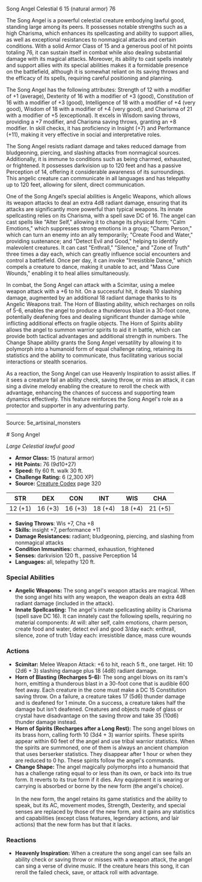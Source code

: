 <MonsterName/>Song Angel</MonsterName>
<CreatureType/>Celestial</CreatureType>
<CR/>6</CR>
<AC/>15 (natural armor)</AC>
<HP/>76</HP>
<summary>The Song Angel is a powerful celestial creature embodying lawful good, standing large among its peers. It possesses notable strengths such as a high Charisma, which enhances its spellcasting and ability to support allies, as well as exceptional resistances to nonmagical attacks and certain conditions. With a solid Armor Class of 15 and a generous pool of hit points totaling 76, it can sustain itself in combat while also dealing substantial damage with its magical attacks. Moreover, its ability to cast spells innately and support allies with its special abilities makes it a formidable presence on the battlefield, although it is somewhat reliant on its saving throws and the efficacy of its spells, requiring careful positioning and planning.</summary>

<detail>

The Song Angel has the following attributes: Strength of 12 with a modifier of +1 (average), Dexterity of 16 with a modifier of +3 (good), Constitution of 16 with a modifier of +3 (good), Intelligence of 18 with a modifier of +4 (very good), Wisdom of 18 with a modifier of +4 (very good), and Charisma of 21 with a modifier of +5 (exceptional). It excels in Wisdom saving throws, providing a +7 modifier, and Charisma saving throws, granting an +8 modifier. In skill checks, it has proficiency in Insight (+7) and Performance (+11), making it very effective in social and interpretative roles.

The Song Angel resists radiant damage and takes reduced damage from bludgeoning, piercing, and slashing attacks from nonmagical sources. Additionally, it is immune to conditions such as being charmed, exhausted, or frightened. It possesses darkvision up to 120 feet and has a passive Perception of 14, offering it considerable awareness of its surroundings. This angelic creature can communicate in all languages and has telepathy up to 120 feet, allowing for silent, direct communication.

One of the Song Angel’s special abilities is Angelic Weapons, which allows its weapon attacks to deal an extra 4d8 radiant damage, ensuring that its attacks are significantly more powerful than typical weapons. Its innate spellcasting relies on its Charisma, with a spell save DC of 16. The angel can cast spells like "Alter Self," allowing it to change its physical form; "Calm Emotions," which suppresses strong emotions in a group; "Charm Person," which can turn an enemy into an ally temporarily; "Create Food and Water," providing sustenance; and "Detect Evil and Good," helping to identify malevolent creatures. It can cast "Enthrall," "Silence," and "Zone of Truth" three times a day each, which can greatly influence social encounters and control a battlefield. Once per day, it can invoke "Irresistible Dance," which compels a creature to dance, making it unable to act, and "Mass Cure Wounds," enabling it to heal allies simultaneously.

In combat, the Song Angel can attack with a Scimitar, using a melee weapon attack with a +6 to hit. On a successful hit, it deals 10 slashing damage, augmented by an additional 18 radiant damage thanks to its Angelic Weapons trait. The Horn of Blasting ability, which recharges on rolls of 5-6, enables the angel to produce a thunderous blast in a 30-foot cone, potentially deafening foes and dealing significant thunder damage while inflicting additional effects on fragile objects. The Horn of Spirits ability allows the angel to summon warrior spirits to aid it in battle, which can provide both tactical advantages and additional strength in numbers. The Change Shape ability grants the Song Angel versatility by allowing it to polymorph into a humanoid form of equal challenge rating, retaining its statistics and the ability to communicate, thus facilitating various social interactions or stealth scenarios.

As a reaction, the Song Angel can use Heavenly Inspiration to assist allies. If it sees a creature fail an ability check, saving throw, or miss an attack, it can sing a divine melody enabling the creature to reroll the check with advantage, enhancing the chances of success and supporting team dynamics effectively. This feature reinforces the Song Angel's role as a protector and supporter in any adventuring party.</detail>



---

Source: 5e_artisinal_monsters

<statblock>
# Song Angel

*Large* *Celestial* *lawful good*

- **Armor Class:** 15 (natural armor)
- **Hit Points:** 76 (9d10+27)
- **Speed:** fly 60 ft. walk 30 ft.
- **Challenge Rating:** 6 (2,300 XP)
- **Source:** [Creature Codex](https://koboldpress.com/kpstore/product/creature-codex-for-5th-edition-dnd) page 320

| STR | DEX | CON | INT | WIS | CHA |
| --- | --- | --- | --- | --- | --- |
| 12 (+1) | 16 (+3) | 16 (+3) | 18 (+4) | 18 (+4) | 21 (+5) |

- **Saving Throws**: Wis +7, Cha +8
- **Skills:** insight +7, performance +11
- **Damage Resistances:** radiant; bludgeoning, piercing, and slashing from nonmagical attacks
- **Condition Immunities:** charmed, exhaustion, frightened
- **Senses:** darkvision 120 ft., passive Perception 14
- **Languages:** all, telepathy 120 ft.

### Special Abilities

- **Angelic Weapons:** The song angel's weapon attacks are magical. When the song angel hits with any weapon, the weapon deals an extra 4d8 radiant damage (included in the attack).
- **Innate Spellcasting:** The angel's innate spellcasting ability is Charisma (spell save DC 16). It can innately cast the following spells, requiring no material components:
At will: alter self, calm emotions, charm person, create food and water, detect evil and good
3/day each: enthrall, silence, zone of truth
1/day each: irresistible dance, mass cure wounds

### Actions

- **Scimitar:** Melee Weapon Attack: +6 to hit, reach 5 ft., one target. Hit: 10 (2d6 + 3) slashing damage plus 18 (4d8) radiant damage.
- **Horn of Blasting (Recharges 5-6):** The song angel blows on its ram's horn, emitting a thunderous blast in a 30-foot cone that is audible 600 feet away. Each creature in the cone must make a DC 15 Constitution saving throw. On a failure, a creature takes 17 (5d6) thunder damage and is deafened for 1 minute. On a success, a creature takes half the damage but isn't deafened. Creatures and objects made of glass or crystal have disadvantage on the saving throw and take 35 (10d6) thunder damage instead.
- **Horn of Spirits (Recharges after a Long Rest):** The song angel blows on its brass horn, calling forth 10 (3d4 + 3) warrior spirits. These spirits appear within 60 feet of the angel and use tribal warrior statistics. When the spirits are summoned, one of them is always an ancient champion that uses berserker statistics. They disappear after 1 hour or when they are reduced to 0 hp. These spirits follow the angel's commands.
- **Change Shape:** The angel magically polymorphs into a humanoid that has a challenge rating equal to or less than its own, or back into its true form. It reverts to its true form if it dies. Any equipment it is wearing or carrying is absorbed or borne by the new form (the angel's choice).<br><br>In the new form, the angel retains its game statistics and the ability to speak, but its AC, movement modes, Strength, Dexterity, and special senses are replaced by those of the new form, and it gains any statistics and capabilities (except class features, legendary actions, and lair actions) that the new form has but that it lacks.

### Reactions

- **Heavenly Inspiration:** When a creature the song angel can see fails an ability check or saving throw or misses with a weapon attack, the angel can sing a verse of divine music. If the creature hears this song, it can reroll the failed check, save, or attack roll with advantage.


</statblock>


